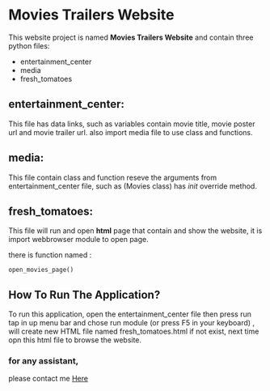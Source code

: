 # Movies Trailers Website

This website project is named **Movies Trailers Website** and contain three python files: 

* entertainment_center
* media
* fresh_tomatoes

## entertainment_center: 

This file has data links, such as variables contain movie title, movie poster url and movie trailer url. 
also import media file to use class and functions. 

## media: 

This file contain class and function reseve the arguments from entertainment_center file,
such as (Movies class) has _init_ override method.

## fresh_tomatoes: 

This file will run and open **html** page that contain and show the website, it is import webbrowser module to open page.

there is function named :

```
open_movies_page()

```
## How To Run The Application?

To run this application, open the entertainment_center file then press run tap in up menu bar and chose run module 
(or press F5 in your keyboard) , will create new HTML file named fresh_tomatoes.html if not exist,
next time opn this html file to browse the website.

### for any assistant, 
please contact me [Here](abdullah2web@gmail.com)
